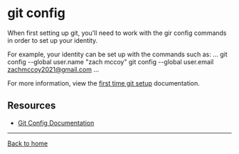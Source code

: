 # git config

When first setting up git, you'll need to work with the gir config commands in order to set up your identity.

For example, your identity can be set up with the commands such as:
...
git config --global user.name "zach mccoy"
git config --global user.email zachmccoy2021@gmail.com
...

For more information, view the [first time git setup](https://git-scm.com/book/en/v2/Getting-Started-First-Time-Git-Setup) documentation.

## Resources

- [Git Config Documentation](https://git-scm.com/docs/git-config)

---

[Back to home](../README.md)
